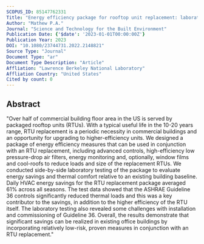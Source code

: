 ```yaml
---
SCOPUS_ID: 85147762331
Title: "Energy efficiency package for rooftop unit replacement: laboratory testing and validation of energy savings"
Author: "Mathew P.A."
Journal: "Science and Technology for the Built Environment"
Publication Date: {'$date': '2023-01-01T00:00:00Z'}
Publication Year: 2023
DOI: "10.1080/23744731.2022.2148821"
Source Type: "Journal"
Document Type: "ar"
Document Type Description: "Article"
Affliation: "Lawrence Berkeley National Laboratory"
Affliation Country: "United States"
Cited by count: 0
---
```


## Abstract
"Over half of commercial building floor area in the US is served by packaged rooftop units (RTUs). With a typical useful life in the 10-20 years range, RTU replacement is a periodic necessity in commercial buildings and an opportunity for upgrading to higher-efficiency units. We designed a package of energy efficiency measures that can be used in conjunction with an RTU replacement, including advanced controls, high-efficiency low pressure-drop air filters, energy monitoring and, optionally, window films and cool-roofs to reduce loads and size of the replacement RTUs. We conducted side-by-side laboratory testing of the package to evaluate energy savings and thermal comfort relative to an existing building baseline. Daily HVAC energy savings for the RTU replacement package averaged 61% across all seasons. The test data showed that the ASHRAE Guideline 36 controls significantly reduced thermal loads and this was a key contributor to the savings, in addition to the higher efficiency of the RTU itself. The laboratory testing also revealed some challenges with installation and commissioning of Guideline 36. Overall, the results demonstrate that significant savings can be realized in existing office buildings by incorporating relatively low-risk, proven measures in conjunction with an RTU replacement."
